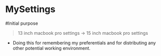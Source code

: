 MySettings
==========

#Initial purpose
> 13 inch macbook pro settings -> 15 inch macbook pro settings
- Doing this for remembering my preferentials and for distributing any other potential working environment.
